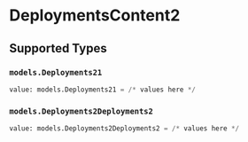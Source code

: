 # DeploymentsContent2


## Supported Types

### `models.Deployments21`

```python
value: models.Deployments21 = /* values here */
```

### `models.Deployments2Deployments2`

```python
value: models.Deployments2Deployments2 = /* values here */
```


